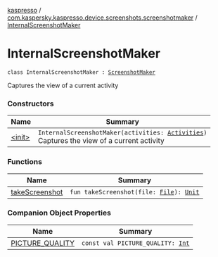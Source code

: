 [kaspresso](../../index.md) / [com.kaspersky.kaspresso.device.screenshots.screenshotmaker](../index.md) / [InternalScreenshotMaker](./index.md)

# InternalScreenshotMaker

`class InternalScreenshotMaker : `[`ScreenshotMaker`](../-screenshot-maker/index.md)

Captures the view of a current activity

### Constructors

| Name | Summary |
|---|---|
| [&lt;init&gt;](-init-.md) | `InternalScreenshotMaker(activities: `[`Activities`](../../com.kaspersky.kaspresso.device.activities/-activities/index.md)`)`<br>Captures the view of a current activity |

### Functions

| Name | Summary |
|---|---|
| [takeScreenshot](take-screenshot.md) | `fun takeScreenshot(file: `[`File`](https://developer.android.com/reference/java/io/File.html)`): `[`Unit`](https://kotlinlang.org/api/latest/jvm/stdlib/kotlin/-unit/index.html) |

### Companion Object Properties

| Name | Summary |
|---|---|
| [PICTURE_QUALITY](-p-i-c-t-u-r-e_-q-u-a-l-i-t-y.md) | `const val PICTURE_QUALITY: `[`Int`](https://kotlinlang.org/api/latest/jvm/stdlib/kotlin/-int/index.html) |
